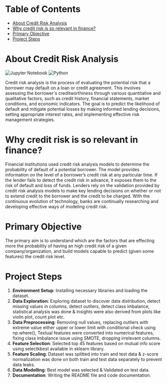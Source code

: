 # Table of Contents
- [About Credit Risk Analysis](#about-credit-risk-analysis)
- [Why credit risk is so relevant in finance?](#why-credit-risk-is-so-relevant-in-finance?)
- [Primary Objective](#primary-objective)
- [Project Steps](#project-steps)


  
# About Credit Risk Analysis
![Jupyter Notebook](https://img.shields.io/badge/jupyter-%23FA0F00.svg?style=for-the-badge&logo=jupyter&logoColor=white)
![Python](https://img.shields.io/badge/python-3670A0?style=for-the-badge&logo=python&logoColor=ffdd54)

Credit risk analysis is the process of evaluating the potential risk that a borrower may default on a loan or credit agreement. This involves assessing the borrower's creditworthiness through various quantitative and qualitative factors, such as credit history, financial statements, market conditions, and economic indicators. The goal is to predict the likelihood of default and mitigate potential losses by making informed lending decisions, setting appropriate interest rates, and implementing effective risk management strategies.

# Why credit risk is so relevant in finance?
Financial institutions used credit risk analysis models to determine the probability of default of a potential borrower. 
The model provides information on the level of a borrower’s credit risk at any particular time. If the lender fails to detect the credit risk in advance, it exposes them to the risk of default and loss of funds. 
Lenders rely on the validation provided by credit risk analysis models to make key lending decisions on whether or not to extend credit to the borrower and the credit to be charged.
With the continuous evolution of technology, banks are continually researching and developing effective ways of modeling credit risk. 

# Primary Objective
The primary aim is to understand which are the factors that are effecting more the probability of having an high credit risk of a given company/organization, and build models capable to predict (given some features) the credit risk level.

# Project Steps
1. **Environment Setup**: Installing necessary libraries and loading the dataset.
2. **Data Exploration**: Exploring dataset to discover data distribution, detect missing values in columns, detect outliers, detect class imbalance, statistical analysis was done & insights were also derived from plots like violin plot, count plot etc.
3. **Data Preprocessing**: Removing null values, replacing outliers with extreme value either upper or lower limit with conditional check using np.where(), Textual features were converted into numerical features, fixing class imbalance issue using SMOTE, dropping irrelevant columns.
4. **Feature Selection**: Selected top 45 features based on mutual info score using selectkbest available in sklearn library.
5. **Feature Scaling**: Dataset was splitted into train and test data & z-score normalization was done on both train and test data separately to prevent data leaks.
6. **Data Modelling**: Best model was selected & Validated on test data.
7. **Documentation**: Writing the README file and code documentation.


